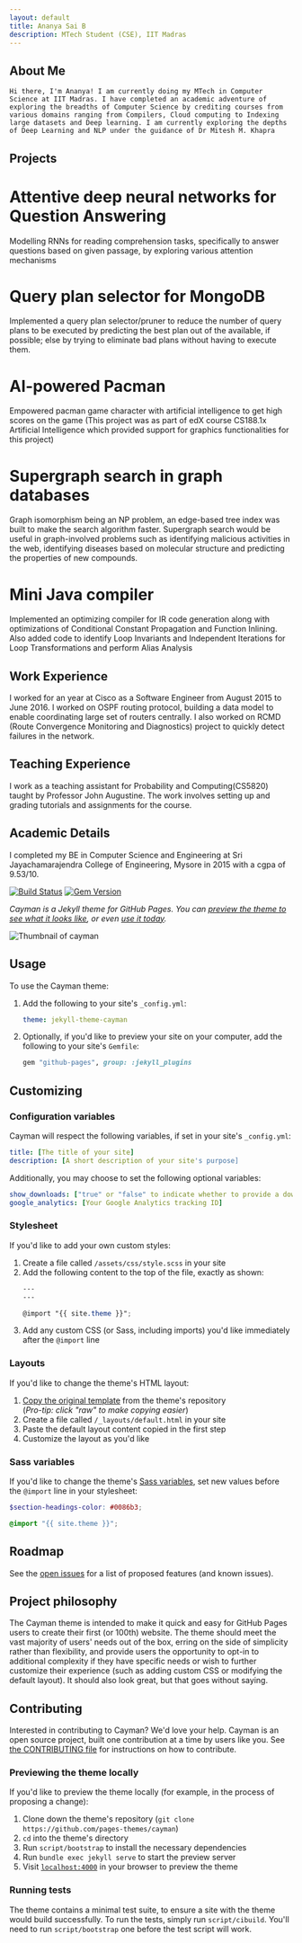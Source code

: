 ```yaml
---
layout: default
title: Ananya Sai B
description: MTech Student (CSE), IIT Madras
---
```

## About Me
	Hi there, I'm Ananya! I am currently doing my MTech in Computer Science at IIT Madras. I have completed an academic adventure of exploring the breadths of Computer Science by crediting courses from various domains ranging from Compilers, Cloud computing to Indexing large datasets and Deep learning. I am currently exploring the depths of Deep Learning and NLP under the guidance of Dr Mitesh M. Khapra

## Projects
# Attentive deep neural networks for Question Answering
Modelling RNNs for reading comprehension tasks, specifically to answer questions based on given passage, by exploring various attention mechanisms
# Query plan selector for MongoDB
Implemented a query plan selector/pruner to reduce the number of query plans to be executed by predicting the best plan out of the available, if possible; else by trying to eliminate bad plans without having to execute them.
# AI-powered Pacman
Empowered pacman game character with artificial intelligence to get high scores on the game (This project was as part of edX course CS188.1x Artificial Intelligence which provided support for graphics functionalities for this project)
# Supergraph search in graph databases
Graph isomorphism being an NP problem, an edge-based tree index was built to make the search algorithm faster.
Supergraph search would be useful in graph-involved problems such as identifying malicious activities in the web, identifying diseases based on molecular structure and predicting the properties of new compounds.
# Mini Java compiler
Implemented an optimizing compiler for IR code generation along with optimizations of Conditional Constant Propagation and Function Inlining. Also added code to identify Loop Invariants and Independent Iterations for Loop Transformations and perform Alias Analysis

## Work Experience
I worked for an year at Cisco as a Software Engineer from August 2015 to June 2016. I worked on OSPF routing protocol, building a data model to enable coordinating large set of routers centrally. I also worked on RCMD (Route Convergence Monitoring and Diagnostics) project to quickly detect failures in the network.

## Teaching Experience
I work as a teaching assistant for Probability and Computing(CS5820) taught by Professor John Augustine. The work involves setting up and grading tutorials and assignments for the course.

## Academic Details
I completed my BE in Computer Science and Engineering at Sri Jayachamarajendra College of Engineering, Mysore in 2015 with a cgpa of 9.53/10.

[![Build Status](https://travis-ci.org/pages-themes/cayman.svg?branch=master)](https://travis-ci.org/pages-themes/cayman) [![Gem Version](https://badge.fury.io/rb/jekyll-theme-cayman.svg)](https://badge.fury.io/rb/jekyll-theme-cayman)

*Cayman is a Jekyll theme for GitHub Pages. You can [preview the theme to see what it looks like](http://pages-themes.github.io/cayman), or even [use it today](#usage).*

![Thumbnail of cayman](thumbnail.png)

## Usage

To use the Cayman theme:

1. Add the following to your site's `_config.yml`:

    ```yml
    theme: jekyll-theme-cayman
    ```

2. Optionally, if you'd like to preview your site on your computer, add the following to your site's `Gemfile`:

    ```ruby
    gem "github-pages", group: :jekyll_plugins
    ```



## Customizing

### Configuration variables

Cayman will respect the following variables, if set in your site's `_config.yml`:

```yml
title: [The title of your site]
description: [A short description of your site's purpose]
```

Additionally, you may choose to set the following optional variables:

```yml
show_downloads: ["true" or "false" to indicate whether to provide a download URL]
google_analytics: [Your Google Analytics tracking ID]
```

### Stylesheet

If you'd like to add your own custom styles:

1. Create a file called `/assets/css/style.scss` in your site
2. Add the following content to the top of the file, exactly as shown:
    ```scss
    ---
    ---

    @import "{{ site.theme }}";
    ```
3. Add any custom CSS (or Sass, including imports) you'd like immediately after the `@import` line

### Layouts

If you'd like to change the theme's HTML layout:

1. [Copy the original template](https://github.com/pages-themes/cayman/blob/master/_layouts/default.html) from the theme's repository<br />(*Pro-tip: click "raw" to make copying easier*)
2. Create a file called `/_layouts/default.html` in your site
3. Paste the default layout content copied in the first step
4. Customize the layout as you'd like

### Sass variables

If you'd like to change the theme's [Sass variables](https://github.com/pages-themes/cayman/blob/master/_sass/variables.scss), set new values before the `@import` line in your stylesheet:

```scss
$section-headings-color: #0086b3;

@import "{{ site.theme }}";
```

## Roadmap

See the [open issues](https://github.com/pages-themes/cayman/issues) for a list of proposed features (and known issues).

## Project philosophy

The Cayman theme is intended to make it quick and easy for GitHub Pages users to create their first (or 100th) website. The theme should meet the vast majority of users' needs out of the box, erring on the side of simplicity rather than flexibility, and provide users the opportunity to opt-in to additional complexity if they have specific needs or wish to further customize their experience (such as adding custom CSS or modifying the default layout). It should also look great, but that goes without saying.

## Contributing

Interested in contributing to Cayman? We'd love your help. Cayman is an open source project, built one contribution at a time by users like you. See [the CONTRIBUTING file](CONTRIBUTING.md) for instructions on how to contribute.

### Previewing the theme locally

If you'd like to preview the theme locally (for example, in the process of proposing a change):

1. Clone down the theme's repository (`git clone https://github.com/pages-themes/cayman`)
2. `cd` into the theme's directory
3. Run `script/bootstrap` to install the necessary dependencies
4. Run `bundle exec jekyll serve` to start the preview server
5. Visit [`localhost:4000`](http://localhost:4000) in your browser to preview the theme

### Running tests

The theme contains a minimal test suite, to ensure a site with the theme would build successfully. To run the tests, simply run `script/cibuild`. You'll need to run `script/bootstrap` one before the test script will work.
